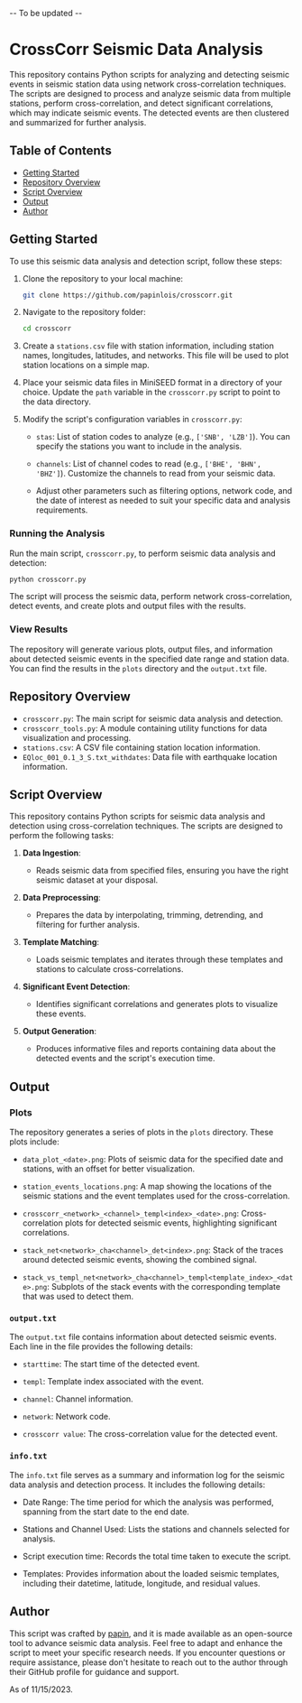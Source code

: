 -- To be updated --

# CrossCorr Seismic Data Analysis

This repository contains Python scripts for analyzing and detecting seismic events in seismic station data using network cross-correlation techniques. The scripts are designed to process and analyze seismic data from multiple stations, perform cross-correlation, and detect significant correlations, which may indicate seismic events. The detected events are then clustered and summarized for further analysis.

## Table of Contents
- [Getting Started](#getting-started)
- [Repository Overview](#repository-overview)
- [Script Overview](#script-overview)
- [Output](#output)
- [Author](#author)

## Getting Started

To use this seismic data analysis and detection script, follow these steps:

1. Clone the repository to your local machine:

   ```bash
   git clone https://github.com/papinlois/crosscorr.git
   ```

2. Navigate to the repository folder:

   ```bash
   cd crosscorr
   ```

3. Create a `stations.csv` file with station information, including station names, longitudes, latitudes, and networks. This file will be used to plot station locations on a simple map.

4. Place your seismic data files in MiniSEED format in a directory of your choice. Update the `path` variable in the `crosscorr.py` script to point to the data directory. 

5. Modify the script's configuration variables in `crosscorr.py`:

   - `stas`: List of station codes to analyze (e.g., `['SNB', 'LZB']`). You can specify the stations you want to include in the analysis.

   - `channels`: List of channel codes to read (e.g., `['BHE', 'BHN', 'BHZ']`). Customize the channels to read from your seismic data.

   - Adjust other parameters such as filtering options, network code, and the date of interest as needed to suit your specific data and analysis requirements.

### Running the Analysis

Run the main script, `crosscorr.py`, to perform seismic data analysis and detection:

```bash
python crosscorr.py
```

The script will process the seismic data, perform network cross-correlation, detect events, and create plots and output files with the results.

### View Results

The repository will generate various plots, output files, and information about detected seismic events in the specified date range and station data. You can find the results in the `plots` directory and the `output.txt` file.

## Repository Overview

- `crosscorr.py`: The main script for seismic data analysis and detection.
- `crosscorr_tools.py`: A module containing utility functions for data visualization and processing.
- `stations.csv`: A CSV file containing station location information.
- `EQloc_001_0.1_3_S.txt_withdates`: Data file with earthquake location information.

## Script Overview

This repository contains Python scripts for seismic data analysis and detection using cross-correlation techniques. The scripts are designed to perform the following tasks:

1. **Data Ingestion**:
   - Reads seismic data from specified files, ensuring you have the right seismic dataset at your disposal.

2. **Data Preprocessing**:
   - Prepares the data by interpolating, trimming, detrending, and filtering for further analysis.

3. **Template Matching**:
   - Loads seismic templates and iterates through these templates and stations to calculate cross-correlations.

4. **Significant Event Detection**:
   - Identifies significant correlations and generates plots to visualize these events.

5. **Output Generation**:
   - Produces informative files and reports containing data about the detected events and the script's execution time.

## Output

### Plots

The repository generates a series of plots in the `plots` directory. These plots include:

- `data_plot_<date>.png`: Plots of seismic data for the specified date and stations, with an offset for better visualization.

- `station_events_locations.png`: A map showing the locations of the seismic stations and the event templates used for the cross-correlation.

- `crosscorr_<network>_<channel>_templ<index>_<date>.png`: Cross-correlation plots for detected seismic events, highlighting significant correlations.

- `stack_net<network>_cha<channel>_det<index>.png`: Stack of the traces around detected seismic events, showing the combined signal.

- `stack_vs_templ_net<network>_cha<channel>_templ<template_index>_<date>.png`: Subplots of the stack events with the corresponding template that was used to detect them.

### `output.txt`

The `output.txt` file contains information about detected seismic events. Each line in the file provides the following details:

- `starttime`: The start time of the detected event.

- `templ`: Template index associated with the event.

- `channel`: Channel information.

- `network`: Network code.

- `crosscorr value`: The cross-correlation value for the detected event.

### `info.txt`

The `info.txt` file serves as a summary and information log for the seismic data analysis and detection process. It includes the following details:

- Date Range: The time period for which the analysis was performed, spanning from the start date to the end date.

- Stations and Channel Used: Lists the stations and channels selected for analysis.

- Script execution time: Records the total time taken to execute the script.

- Templates: Provides information about the loaded seismic templates, including their datetime, latitude, longitude, and residual values.

## Author

This script was crafted by [papin](https://github.com/papin), and it is made available as an open-source tool to advance seismic data analysis. Feel free to adapt and enhance the script to meet your specific research needs. If you encounter questions or require assistance, please don't hesitate to reach out to the author through their GitHub profile for guidance and support.

As of 11/15/2023.
